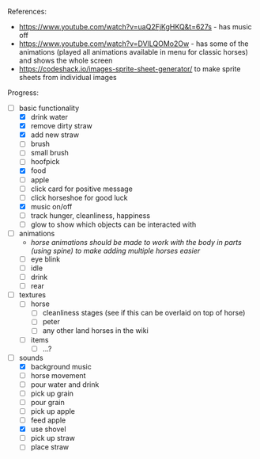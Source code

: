 References:
- https://www.youtube.com/watch?v=uaQ2FjKgHKQ&t=627s - has music off
- https://www.youtube.com/watch?v=DVlLQOMo2Ow - has some of the animations (played all animations available in menu for classic horses) and shows the whole screen
- https://codeshack.io/images-sprite-sheet-generator/ to make sprite sheets from individual images

Progress:
- [ ] basic functionality
  - [x] drink water
  - [x] remove dirty straw
  - [x] add new straw
  - [ ] brush
  - [ ] small brush
  - [ ] hoofpick
  - [x] food
  - [ ] apple
  - [ ] click card for positive message
  - [ ] click horseshoe for good luck
  - [x] music on/off
  - [ ] track hunger, cleanliness, happiness
  - [ ] glow to show which objects can be interacted with
- [ ] animations
  - *horse animations should be made to work with the body in parts (using spine) to make adding multiple horses easier*
  - [ ] eye blink
  - [ ] idle
  - [ ] drink
  - [ ] rear
- [ ] textures
  - [ ] horse
    - [ ] cleanliness stages (see if this can be overlaid on top of horse)
    - [ ] peter
    - [ ] any other land horses in the wiki
  - [ ] items
    - [ ] ...?
- [ ] sounds
  - [x] background music
  - [ ] horse movement
  - [ ] pour water and drink
  - [ ] pick up grain
  - [ ] pour grain
  - [ ] pick up apple
  - [ ] feed apple
  - [x] use shovel
  - [ ] pick up straw
  - [ ] place straw